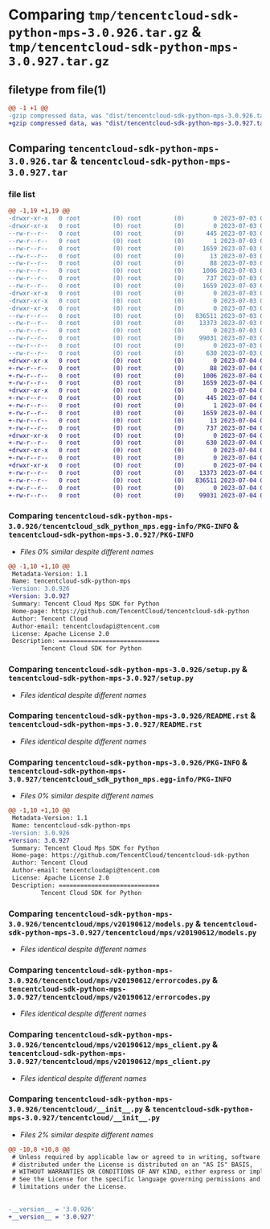 # Comparing `tmp/tencentcloud-sdk-python-mps-3.0.926.tar.gz` & `tmp/tencentcloud-sdk-python-mps-3.0.927.tar.gz`

## filetype from file(1)

```diff
@@ -1 +1 @@
-gzip compressed data, was "dist/tencentcloud-sdk-python-mps-3.0.926.tar", last modified: Mon Jul  3 00:30:52 2023, max compression
+gzip compressed data, was "dist/tencentcloud-sdk-python-mps-3.0.927.tar", last modified: Tue Jul  4 00:26:05 2023, max compression
```

## Comparing `tencentcloud-sdk-python-mps-3.0.926.tar` & `tencentcloud-sdk-python-mps-3.0.927.tar`

### file list

```diff
@@ -1,19 +1,19 @@
-drwxr-xr-x   0 root         (0) root         (0)        0 2023-07-03 00:30:52.000000 tencentcloud-sdk-python-mps-3.0.926/
-drwxr-xr-x   0 root         (0) root         (0)        0 2023-07-03 00:30:52.000000 tencentcloud-sdk-python-mps-3.0.926/tencentcloud_sdk_python_mps.egg-info/
--rw-r--r--   0 root         (0) root         (0)      445 2023-07-03 00:30:52.000000 tencentcloud-sdk-python-mps-3.0.926/tencentcloud_sdk_python_mps.egg-info/SOURCES.txt
--rw-r--r--   0 root         (0) root         (0)        1 2023-07-03 00:30:52.000000 tencentcloud-sdk-python-mps-3.0.926/tencentcloud_sdk_python_mps.egg-info/dependency_links.txt
--rw-r--r--   0 root         (0) root         (0)     1659 2023-07-03 00:30:52.000000 tencentcloud-sdk-python-mps-3.0.926/tencentcloud_sdk_python_mps.egg-info/PKG-INFO
--rw-r--r--   0 root         (0) root         (0)       13 2023-07-03 00:30:52.000000 tencentcloud-sdk-python-mps-3.0.926/tencentcloud_sdk_python_mps.egg-info/top_level.txt
--rw-r--r--   0 root         (0) root         (0)       88 2023-07-03 00:30:52.000000 tencentcloud-sdk-python-mps-3.0.926/setup.cfg
--rw-r--r--   0 root         (0) root         (0)     1006 2023-07-03 00:30:52.000000 tencentcloud-sdk-python-mps-3.0.926/setup.py
--rw-r--r--   0 root         (0) root         (0)      737 2023-07-03 00:30:52.000000 tencentcloud-sdk-python-mps-3.0.926/README.rst
--rw-r--r--   0 root         (0) root         (0)     1659 2023-07-03 00:30:52.000000 tencentcloud-sdk-python-mps-3.0.926/PKG-INFO
-drwxr-xr-x   0 root         (0) root         (0)        0 2023-07-03 00:30:52.000000 tencentcloud-sdk-python-mps-3.0.926/tencentcloud/
-drwxr-xr-x   0 root         (0) root         (0)        0 2023-07-03 00:30:52.000000 tencentcloud-sdk-python-mps-3.0.926/tencentcloud/mps/
-drwxr-xr-x   0 root         (0) root         (0)        0 2023-07-03 00:30:52.000000 tencentcloud-sdk-python-mps-3.0.926/tencentcloud/mps/v20190612/
--rw-r--r--   0 root         (0) root         (0)   836511 2023-07-03 00:30:52.000000 tencentcloud-sdk-python-mps-3.0.926/tencentcloud/mps/v20190612/models.py
--rw-r--r--   0 root         (0) root         (0)    13373 2023-07-03 00:30:52.000000 tencentcloud-sdk-python-mps-3.0.926/tencentcloud/mps/v20190612/errorcodes.py
--rw-r--r--   0 root         (0) root         (0)        0 2023-07-03 00:30:52.000000 tencentcloud-sdk-python-mps-3.0.926/tencentcloud/mps/v20190612/__init__.py
--rw-r--r--   0 root         (0) root         (0)    99031 2023-07-03 00:30:52.000000 tencentcloud-sdk-python-mps-3.0.926/tencentcloud/mps/v20190612/mps_client.py
--rw-r--r--   0 root         (0) root         (0)        0 2023-07-03 00:30:52.000000 tencentcloud-sdk-python-mps-3.0.926/tencentcloud/mps/__init__.py
--rw-r--r--   0 root         (0) root         (0)      630 2023-07-03 00:30:52.000000 tencentcloud-sdk-python-mps-3.0.926/tencentcloud/__init__.py
+drwxr-xr-x   0 root         (0) root         (0)        0 2023-07-04 00:26:05.000000 tencentcloud-sdk-python-mps-3.0.927/
+-rw-r--r--   0 root         (0) root         (0)       88 2023-07-04 00:26:05.000000 tencentcloud-sdk-python-mps-3.0.927/setup.cfg
+-rw-r--r--   0 root         (0) root         (0)     1006 2023-07-04 00:26:05.000000 tencentcloud-sdk-python-mps-3.0.927/setup.py
+-rw-r--r--   0 root         (0) root         (0)     1659 2023-07-04 00:26:05.000000 tencentcloud-sdk-python-mps-3.0.927/PKG-INFO
+drwxr-xr-x   0 root         (0) root         (0)        0 2023-07-04 00:26:05.000000 tencentcloud-sdk-python-mps-3.0.927/tencentcloud_sdk_python_mps.egg-info/
+-rw-r--r--   0 root         (0) root         (0)      445 2023-07-04 00:26:05.000000 tencentcloud-sdk-python-mps-3.0.927/tencentcloud_sdk_python_mps.egg-info/SOURCES.txt
+-rw-r--r--   0 root         (0) root         (0)        1 2023-07-04 00:26:05.000000 tencentcloud-sdk-python-mps-3.0.927/tencentcloud_sdk_python_mps.egg-info/dependency_links.txt
+-rw-r--r--   0 root         (0) root         (0)     1659 2023-07-04 00:26:05.000000 tencentcloud-sdk-python-mps-3.0.927/tencentcloud_sdk_python_mps.egg-info/PKG-INFO
+-rw-r--r--   0 root         (0) root         (0)       13 2023-07-04 00:26:05.000000 tencentcloud-sdk-python-mps-3.0.927/tencentcloud_sdk_python_mps.egg-info/top_level.txt
+-rw-r--r--   0 root         (0) root         (0)      737 2023-07-04 00:26:05.000000 tencentcloud-sdk-python-mps-3.0.927/README.rst
+drwxr-xr-x   0 root         (0) root         (0)        0 2023-07-04 00:26:05.000000 tencentcloud-sdk-python-mps-3.0.927/tencentcloud/
+-rw-r--r--   0 root         (0) root         (0)      630 2023-07-04 00:26:05.000000 tencentcloud-sdk-python-mps-3.0.927/tencentcloud/__init__.py
+drwxr-xr-x   0 root         (0) root         (0)        0 2023-07-04 00:26:05.000000 tencentcloud-sdk-python-mps-3.0.927/tencentcloud/mps/
+-rw-r--r--   0 root         (0) root         (0)        0 2023-07-04 00:26:05.000000 tencentcloud-sdk-python-mps-3.0.927/tencentcloud/mps/__init__.py
+drwxr-xr-x   0 root         (0) root         (0)        0 2023-07-04 00:26:05.000000 tencentcloud-sdk-python-mps-3.0.927/tencentcloud/mps/v20190612/
+-rw-r--r--   0 root         (0) root         (0)    13373 2023-07-04 00:26:05.000000 tencentcloud-sdk-python-mps-3.0.927/tencentcloud/mps/v20190612/errorcodes.py
+-rw-r--r--   0 root         (0) root         (0)   836511 2023-07-04 00:26:05.000000 tencentcloud-sdk-python-mps-3.0.927/tencentcloud/mps/v20190612/models.py
+-rw-r--r--   0 root         (0) root         (0)        0 2023-07-04 00:26:05.000000 tencentcloud-sdk-python-mps-3.0.927/tencentcloud/mps/v20190612/__init__.py
+-rw-r--r--   0 root         (0) root         (0)    99031 2023-07-04 00:26:05.000000 tencentcloud-sdk-python-mps-3.0.927/tencentcloud/mps/v20190612/mps_client.py
```

### Comparing `tencentcloud-sdk-python-mps-3.0.926/tencentcloud_sdk_python_mps.egg-info/PKG-INFO` & `tencentcloud-sdk-python-mps-3.0.927/PKG-INFO`

 * *Files 0% similar despite different names*

```diff
@@ -1,10 +1,10 @@
 Metadata-Version: 1.1
 Name: tencentcloud-sdk-python-mps
-Version: 3.0.926
+Version: 3.0.927
 Summary: Tencent Cloud Mps SDK for Python
 Home-page: https://github.com/TencentCloud/tencentcloud-sdk-python
 Author: Tencent Cloud
 Author-email: tencentcloudapi@tencent.com
 License: Apache License 2.0
 Description: ============================
         Tencent Cloud SDK for Python
```

### Comparing `tencentcloud-sdk-python-mps-3.0.926/setup.py` & `tencentcloud-sdk-python-mps-3.0.927/setup.py`

 * *Files identical despite different names*

### Comparing `tencentcloud-sdk-python-mps-3.0.926/README.rst` & `tencentcloud-sdk-python-mps-3.0.927/README.rst`

 * *Files identical despite different names*

### Comparing `tencentcloud-sdk-python-mps-3.0.926/PKG-INFO` & `tencentcloud-sdk-python-mps-3.0.927/tencentcloud_sdk_python_mps.egg-info/PKG-INFO`

 * *Files 0% similar despite different names*

```diff
@@ -1,10 +1,10 @@
 Metadata-Version: 1.1
 Name: tencentcloud-sdk-python-mps
-Version: 3.0.926
+Version: 3.0.927
 Summary: Tencent Cloud Mps SDK for Python
 Home-page: https://github.com/TencentCloud/tencentcloud-sdk-python
 Author: Tencent Cloud
 Author-email: tencentcloudapi@tencent.com
 License: Apache License 2.0
 Description: ============================
         Tencent Cloud SDK for Python
```

### Comparing `tencentcloud-sdk-python-mps-3.0.926/tencentcloud/mps/v20190612/models.py` & `tencentcloud-sdk-python-mps-3.0.927/tencentcloud/mps/v20190612/models.py`

 * *Files identical despite different names*

### Comparing `tencentcloud-sdk-python-mps-3.0.926/tencentcloud/mps/v20190612/errorcodes.py` & `tencentcloud-sdk-python-mps-3.0.927/tencentcloud/mps/v20190612/errorcodes.py`

 * *Files identical despite different names*

### Comparing `tencentcloud-sdk-python-mps-3.0.926/tencentcloud/mps/v20190612/mps_client.py` & `tencentcloud-sdk-python-mps-3.0.927/tencentcloud/mps/v20190612/mps_client.py`

 * *Files identical despite different names*

### Comparing `tencentcloud-sdk-python-mps-3.0.926/tencentcloud/__init__.py` & `tencentcloud-sdk-python-mps-3.0.927/tencentcloud/__init__.py`

 * *Files 2% similar despite different names*

```diff
@@ -10,8 +10,8 @@
 # Unless required by applicable law or agreed to in writing, software
 # distributed under the License is distributed on an "AS IS" BASIS,
 # WITHOUT WARRANTIES OR CONDITIONS OF ANY KIND, either express or implied.
 # See the License for the specific language governing permissions and
 # limitations under the License.
 
 
-__version__ = '3.0.926'
+__version__ = '3.0.927'
```

